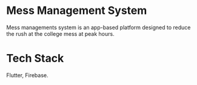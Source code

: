 # Mess Management System
Mess managements system is an app-based platform designed to
reduce the rush at the college mess at peak hours.
# Tech Stack
Flutter, Firebase.
